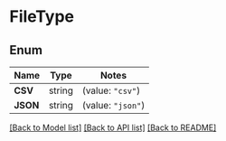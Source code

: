 # FileType

## Enum

Name | Type | Notes
------------ | ------------- | -------------
**CSV** | string | (value: `"csv"`)
**JSON** | string | (value: `"json"`)


[[Back to Model list]](../README.md#documentation-for-models) [[Back to API list]](../README.md#documentation-for-api-endpoints) [[Back to README]](../README.md)



